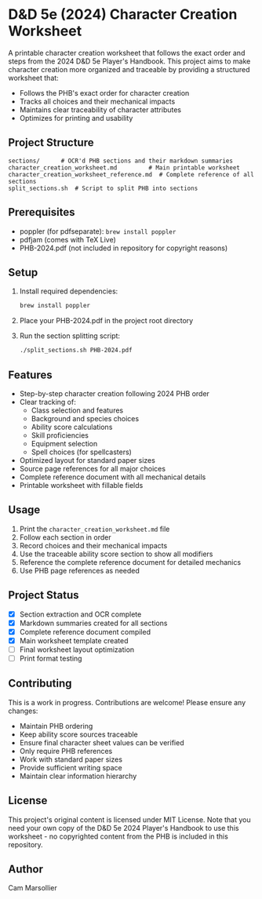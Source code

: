 # D&D 5e (2024) Character Creation Worksheet

A printable character creation worksheet that follows the exact order and steps from the 2024 D&D 5e Player's Handbook. This project aims to make character creation more organized and traceable by providing a structured worksheet that:

- Follows the PHB's exact order for character creation
- Tracks all choices and their mechanical impacts
- Maintains clear traceability of character attributes
- Optimizes for printing and usability

## Project Structure

```
sections/      # OCR'd PHB sections and their markdown summaries
character_creation_worksheet.md         # Main printable worksheet
character_creation_worksheet_reference.md  # Complete reference of all sections
split_sections.sh  # Script to split PHB into sections
```

## Prerequisites

- poppler (for pdfseparate): `brew install poppler`
- pdfjam (comes with TeX Live)
- PHB-2024.pdf (not included in repository for copyright reasons)

## Setup

1. Install required dependencies:
   ```bash
   brew install poppler
   ```

2. Place your PHB-2024.pdf in the project root directory

3. Run the section splitting script:
   ```bash
   ./split_sections.sh PHB-2024.pdf
   ```

## Features

- Step-by-step character creation following 2024 PHB order
- Clear tracking of:
  - Class selection and features
  - Background and species choices
  - Ability score calculations
  - Skill proficiencies
  - Equipment selection
  - Spell choices (for spellcasters)
- Optimized layout for standard paper sizes
- Source page references for all major choices
- Complete reference document with all mechanical details
- Printable worksheet with fillable fields

## Usage

1. Print the `character_creation_worksheet.md` file
2. Follow each section in order
3. Record choices and their mechanical impacts
4. Use the traceable ability score section to show all modifiers
5. Reference the complete reference document for detailed mechanics
6. Use PHB page references as needed

## Project Status

- [x] Section extraction and OCR complete
- [x] Markdown summaries created for all sections
- [x] Complete reference document compiled
- [x] Main worksheet template created
- [ ] Final worksheet layout optimization
- [ ] Print format testing

## Contributing

This is a work in progress. Contributions are welcome! Please ensure any changes:
- Maintain PHB ordering
- Keep ability score sources traceable
- Ensure final character sheet values can be verified
- Only require PHB references
- Work with standard paper sizes
- Provide sufficient writing space
- Maintain clear information hierarchy

## License

This project's original content is licensed under MIT License. Note that you need your own copy of the D&D 5e 2024 Player's Handbook to use this worksheet - no copyrighted content from the PHB is included in this repository.

## Author

Cam Marsollier 